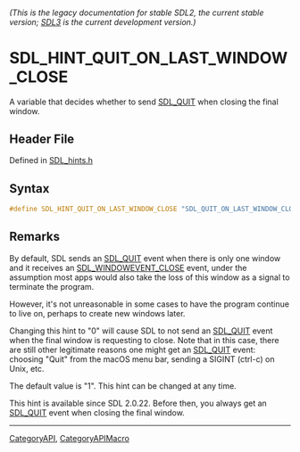 ###### (This is the legacy documentation for stable SDL2, the current stable version; [SDL3](https://wiki.libsdl.org/SDL3/) is the current development version.)
# SDL_HINT_QUIT_ON_LAST_WINDOW_CLOSE

A variable that decides whether to send [SDL_QUIT](SDL_QUIT) when closing the final window.

## Header File

Defined in [SDL_hints.h](https://github.com/libsdl-org/SDL/blob/SDL2/include/SDL_hints.h)

## Syntax

```c
#define SDL_HINT_QUIT_ON_LAST_WINDOW_CLOSE "SDL_QUIT_ON_LAST_WINDOW_CLOSE"
```

## Remarks

By default, SDL sends an [SDL_QUIT](SDL_QUIT) event when there is only one
window and it receives an [SDL_WINDOWEVENT_CLOSE](SDL_WINDOWEVENT_CLOSE)
event, under the assumption most apps would also take the loss of this
window as a signal to terminate the program.

However, it's not unreasonable in some cases to have the program continue
to live on, perhaps to create new windows later.

Changing this hint to "0" will cause SDL to not send an
[SDL_QUIT](SDL_QUIT) event when the final window is requesting to close.
Note that in this case, there are still other legitimate reasons one might
get an [SDL_QUIT](SDL_QUIT) event: choosing "Quit" from the macOS menu bar,
sending a SIGINT (ctrl-c) on Unix, etc.

The default value is "1". This hint can be changed at any time.

This hint is available since SDL 2.0.22. Before then, you always get an
[SDL_QUIT](SDL_QUIT) event when closing the final window.

----
[CategoryAPI](CategoryAPI), [CategoryAPIMacro](CategoryAPIMacro)


